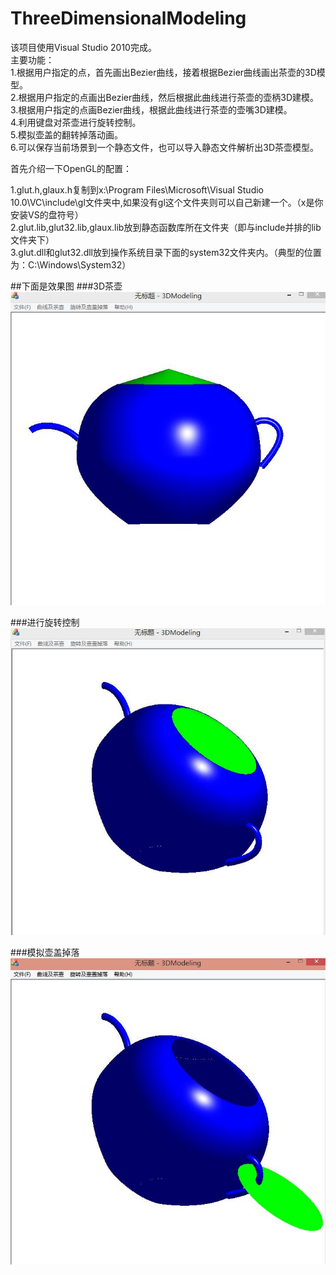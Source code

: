 # ThreeDimensionalModeling
该项目使用Visual Studio 2010完成。  
主要功能：  
1.根据用户指定的点，首先画出Bezier曲线，接着根据Bezier曲线画出茶壶的3D模型。  
2.根据用户指定的点画出Bezier曲线，然后根据此曲线进行茶壶的壶柄3D建模。  
3.根据用户指定的点画Bezier曲线，根据此曲线进行茶壶的壶嘴3D建模。  
4.利用键盘对茶壶进行旋转控制。  
5.模拟壶盖的翻转掉落动画。  
6.可以保存当前场景到一个静态文件，也可以导入静态文件解析出3D茶壶模型。  

首先介绍一下OpenGL的配置：    

1.glut.h,glaux.h复制到x:\Program Files\Microsoft\Visual Studio 10.0\VC\include\gl文件夹中,如果没有gl这个文件夹则可以自己新建一个。（x是你安装VS的盘符号）  
2.glut.lib,glut32.lib,glaux.lib放到静态函数库所在文件夹（即与include并排的lib文件夹下）  
3.glut.dll和glut32.dll放到操作系统目录下面的system32文件夹内。（典型的位置为：C:\Windows\System32）  

##下面是效果图
###3D茶壶
![3D茶壶](https://github.com/xiangkaiy/ThreeDimensionalModeling/blob/master/Images/1.jpg)  
  
    
###进行旋转控制  
![旋转之后的3D茶壶](https://github.com/xiangkaiy/ThreeDimensionalModeling/blob/master/Images/2.jpg)  
  
  
###模拟壶盖掉落
![模拟壶盖掉落](https://github.com/xiangkaiy/ThreeDimensionalModeling/blob/master/Images/3.jpg)
